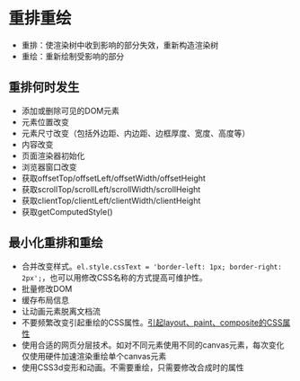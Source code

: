# 重排重绘

* 重排：使渲染树中收到影响的部分失效，重新构造渲染树
* 重绘：重新绘制受影响的部分

## 重排何时发生

* 添加或删除可见的DOM元素
* 元素位置改变
* 元素尺寸改变（包括外边距、内边距、边框厚度、宽度、高度等）
* 内容改变
* 页面渲染器初始化
* 浏览器窗口改变
* 获取offsetTop/offsetLeft/offsetWidth/offsetHeight
* 获取scrollTop/scrollLeft/scrollWidth/scrollHeight
* 获取clientTop/clientLeft/clientWidth/clientHeight
* 获取getComputedStyle()

## 最小化重排和重绘

* 合并改变样式。`el.style.cssText = 'border-left: 1px; border-right: 2px';`，也可以用修改CSS名称的方式提高可维护性。
* 批量修改DOM
* 缓存布局信息
* 让动画元素脱离文档流
* 不要频繁改变引起重绘的CSS属性。[引起layout、paint、composite的CSS属性](https://csstriggers.com/)
* 使用合适的网页分层技术。如对不同元素使用不同的canvas元素，每次变化仅使用硬件加速渲染重绘单个canvas元素
* 使用CSS3d变形和动画。不需要重绘，只需要修改合成时的属性